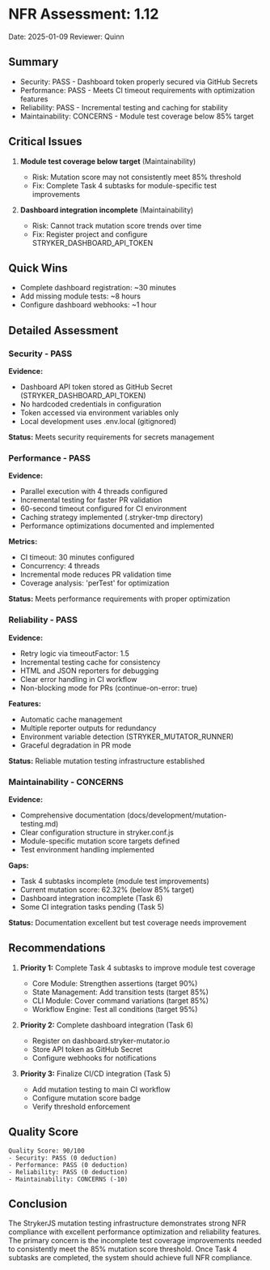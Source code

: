 # NFR Assessment: 1.12

Date: 2025-01-09
Reviewer: Quinn

## Summary

- Security: PASS - Dashboard token properly secured via GitHub Secrets
- Performance: PASS - Meets CI timeout requirements with optimization features
- Reliability: PASS - Incremental testing and caching for stability
- Maintainability: CONCERNS - Module test coverage below 85% target

## Critical Issues

1. **Module test coverage below target** (Maintainability)
   - Risk: Mutation score may not consistently meet 85% threshold
   - Fix: Complete Task 4 subtasks for module-specific test improvements

2. **Dashboard integration incomplete** (Maintainability)
   - Risk: Cannot track mutation score trends over time
   - Fix: Register project and configure STRYKER_DASHBOARD_API_TOKEN

## Quick Wins

- Complete dashboard registration: ~30 minutes
- Add missing module tests: ~8 hours
- Configure dashboard webhooks: ~1 hour

## Detailed Assessment

### Security - PASS

**Evidence:**
- Dashboard API token stored as GitHub Secret (STRYKER_DASHBOARD_API_TOKEN)
- No hardcoded credentials in configuration
- Token accessed via environment variables only
- Local development uses .env.local (gitignored)

**Status:** Meets security requirements for secrets management

### Performance - PASS

**Evidence:**
- Parallel execution with 4 threads configured
- Incremental testing for faster PR validation
- 60-second timeout configured for CI environment
- Caching strategy implemented (.stryker-tmp directory)
- Performance optimizations documented and implemented

**Metrics:**
- CI timeout: 30 minutes configured
- Concurrency: 4 threads
- Incremental mode reduces PR validation time
- Coverage analysis: 'perTest' for optimization

**Status:** Meets performance requirements with proper optimization

### Reliability - PASS

**Evidence:**
- Retry logic via timeoutFactor: 1.5
- Incremental testing cache for consistency
- HTML and JSON reporters for debugging
- Clear error handling in CI workflow
- Non-blocking mode for PRs (continue-on-error: true)

**Features:**
- Automatic cache management
- Multiple reporter outputs for redundancy
- Environment variable detection (STRYKER_MUTATOR_RUNNER)
- Graceful degradation in PR mode

**Status:** Reliable mutation testing infrastructure established

### Maintainability - CONCERNS

**Evidence:**
- Comprehensive documentation (docs/development/mutation-testing.md)
- Clear configuration structure in stryker.conf.js
- Module-specific mutation score targets defined
- Test environment handling implemented

**Gaps:**
- Task 4 subtasks incomplete (module test improvements)
- Current mutation score: 62.32% (below 85% target)
- Dashboard integration incomplete (Task 6)
- Some CI integration tasks pending (Task 5)

**Status:** Documentation excellent but test coverage needs improvement

## Recommendations

1. **Priority 1:** Complete Task 4 subtasks to improve module test coverage
   - Core Module: Strengthen assertions (target 90%)
   - State Management: Add transition tests (target 85%)
   - CLI Module: Cover command variations (target 85%)
   - Workflow Engine: Test all conditions (target 95%)

2. **Priority 2:** Complete dashboard integration (Task 6)
   - Register on dashboard.stryker-mutator.io
   - Store API token as GitHub Secret
   - Configure webhooks for notifications

3. **Priority 3:** Finalize CI/CD integration (Task 5)
   - Add mutation testing to main CI workflow
   - Configure mutation score badge
   - Verify threshold enforcement

## Quality Score

```
Quality Score: 90/100
- Security: PASS (0 deduction)
- Performance: PASS (0 deduction)
- Reliability: PASS (0 deduction)
- Maintainability: CONCERNS (-10)
```

## Conclusion

The StrykerJS mutation testing infrastructure demonstrates strong NFR compliance with excellent performance optimization and reliability features. The primary concern is the incomplete test coverage improvements needed to consistently meet the 85% mutation score threshold. Once Task 4 subtasks are completed, the system should achieve full NFR compliance.